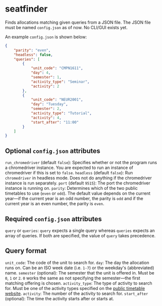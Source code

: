 # seatfinder
Finds allocations matching given queries from a JSON file. The JSON file must be named `config.json` as of now. No CLI/GUI exists yet.

An example `config.json` is shown below:

```json
{
    "parity": "even",
    "headless": false,
    "queries": [
        {
            "unit_code": "CMPN1611",
            "day": 4,
            "semester": 1,
            "activity_type": "Seminar",
            "activity": 2
        },
        {
            "unit_code": "NEUR2001",
            "day": "Tuesday",
            "semester": 2,
            "activity_type": "Tutorial",
            "activity": 4,
            "start_after": "11:00"
        }
    ]
}
```


## Optional `config.json` attributes
`run_chromedriver` (default `false`): Specifies whether or not the program runs a chromedriver instance. You are expected to run an instance of chromedriver if this is set to `false`.
`headless` (default `false`): Run `chromedriver` in headless mode. Does not do anything if the chromedriver instance is run separately.
`port` (default `9515`): The port the chromedriver instance is running on.
`parity`: Determines which of the two public timetables to use (`even` or `odd`). The default value depends on the current year—if the current year is an odd number, the parity is `odd` and if the current year is an even number, the parity is `even`.

## Required `config.json` attributes
`query` or `queries`: `query` expects a single query whereas `queries` expects an array of queries. If both are specified, the value of `query` takes precedence.

## Query format
`unit_code`: The code of the unit to search for.
`day`: The day the allocation runs on. Can be an ISO week date (i.e. `1-7`) or the weekday's (abbreviated) name.
`semester` (optional): The semester that the unit is offered in. Must be `0`, `1` or `2`. `0` works the same as not specifying the semester—the first matching offering is chosen.
`activity_type`: The type of activity to search for. Must be one of the activity types specified on the [public timetable website](https://timetable.sydney.edu.au/even/timetable/#subjects).
`activity`: The number of the activity to search for.
`start_after` (optional): The time the activity starts after or starts at.